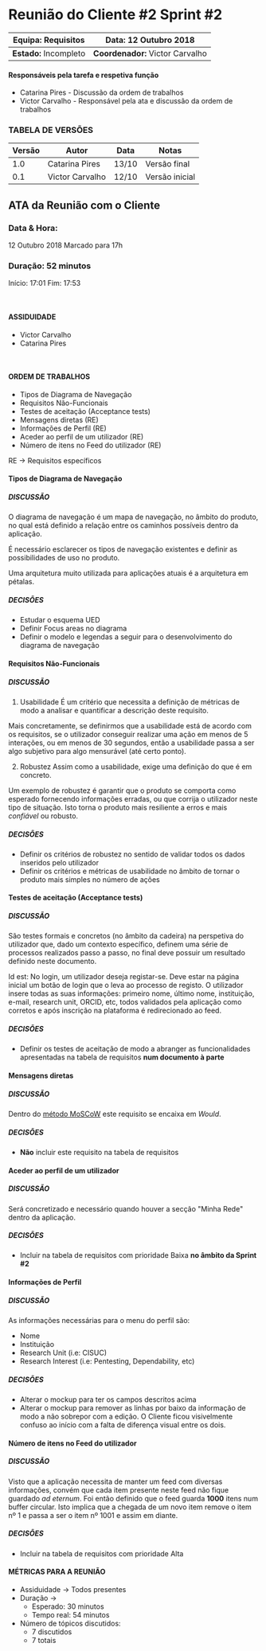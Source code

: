 # **Reunião do Cliente #2 Sprint #2**

| **Equipa:** Requisitos | **Data:** 12 Outubro 2018| 
| ------ | ------ | 
| **Estado:** Incompleto |  **Coordenador:** Victor Carvalho |

#### **Responsáveis pela tarefa e respetiva função**
  * Catarina Pires  - Discussão da ordem de trabalhos
  * Victor Carvalho - Responsável pela ata e discussão da ordem de trabalhos


### TABELA DE VERSÕES
|**Versão**|**Autor**|**Data**|**Notas**|
|---|---|---|---|
|1.0 | Catarina Pires | 13/10 | Versão final|
|0.1 | Victor Carvalho | 12/10 | Versão inicial|

## ATA da Reunião com o Cliente 

### Data & Hora: 
12 Outubro 2018
Marcado para 17h

### Duração: 52 minutos
Início: 17:01
Fim:    17:53

<br/> 

#### ASSIDUIDADE

* Victor Carvalho
* Catarina Pires

<br/>

#### ORDEM DE TRABALHOS
* Tipos de Diagrama de Navegação
* Requisitos Não-Funcionais
* Testes de aceitação (Acceptance tests)
* Mensagens diretas (RE)
* Informações de Perfil (RE)
* Aceder ao perfil de um utilizador (RE)
* Número de itens no Feed do utilizador (RE)

RE → Requisitos específicos
<div style="page-break-after: always;"></div>


#### Tipos de Diagrama de Navegação
##### DISCUSSÃO
O diagrama de navegação é um mapa de navegação, no âmbito do produto, no qual está definido a relação entre os caminhos possíveis dentro da aplicação.

É necessário esclarecer os tipos de navegação existentes e definir as possibilidades de uso no produto.

Uma arquitetura muito utilizada para aplicações atuais é a arquitetura em pétalas.
##### DECISÕES
* Estudar o esquema UED
* Definir Focus areas no diagrama
* Definir o modelo e legendas a seguir para o desenvolvimento do diagrama de navegação

#### Requisitos Não-Funcionais
##### DISCUSSÃO
1. Usabilidade
É um critério que necessita a definição de métricas de modo a analisar e quantificar a descrição deste requisito.

Mais concretamente, se definirmos que a usabilidade está de acordo com os requisitos, se o utilizador conseguir realizar uma ação em menos de 5 interações, ou em menos de 30 segundos, então a usabilidade passa a ser algo subjetivo para algo mensurável (até certo ponto).

2. Robustez
Assim como a usabilidade, exige uma definição do que é em concreto.

Um exemplo de robustez é garantir que o produto se comporta como esperado fornecendo informações erradas, ou que corrija o utilizador neste tipo de situação. Isto torna o produto mais resiliente a erros e mais _confiável_ ou robusto.
##### DECISÕES
* Definir os critérios de robustez no sentido de validar todos os dados inseridos pelo utilizador
* Definir os critérios e métricas de usabilidade no âmbito de tornar o produto mais simples no número de ações

<div style="page-break-after: always;"></div>

#### Testes de aceitação (Acceptance tests)
##### DISCUSSÃO
São testes formais e concretos (no âmbito da cadeira) na perspetiva do utilizador que, dado um contexto específico, definem uma série de processos realizados passo a passo, no final deve possuir um resultado definido neste documento.

Id est:
No login, um utilizador deseja registar-se. Deve estar na página inicial um botão de login que o leva ao processo de registo. O utilizador insere todas as suas informações: primeiro nome, último nome, instituição, e-mail, research unit, ORCID, etc, todos validados pela aplicação como corretos e após inscrição na plataforma é redirecionado ao feed. 
##### DECISÕES
* Definir os testes de aceitação de modo a abranger as funcionalidades apresentadas na tabela de requisitos **num documento à parte**

#### Mensagens diretas
##### DISCUSSÃO
Dentro do [método MoSCoW](https://en.wikipedia.org/wiki/MoSCoW_method) este requisito se encaixa em _Would_.
##### DECISÕES
* **Não** incluir este requisito na tabela de requisitos

#### Aceder ao perfil de um utilizador
##### DISCUSSÃO
Será concretizado e necessário quando houver a secção "Minha Rede" dentro da aplicação.
##### DECISÕES
* Incluir na tabela de requisitos com prioridade Baixa **no âmbito da Sprint #2**
<div style="page-break-after: always;"></div>

#### Informações de Perfil
##### DISCUSSÃO
As informações necessárias para o menu do perfil são:

* Nome
* Instituição
* Research Unit (i.e: CISUC)
* Research Interest (i.e: Pentesting, Dependability, etc)

##### DECISÕES
* Alterar o mockup para ter os campos descritos acima
* Alterar o mockup para remover as linhas por baixo da informação de modo a não sobrepor com a edição. O Cliente ficou visivelmente confuso ao início com a falta de diferença visual entre os dois.

#### Número de itens no Feed do utilizador
##### DISCUSSÃO
Visto que a aplicação necessita de manter um feed com diversas informações, convém que cada item presente neste feed não fique guardado _ad eternum_. Foi então definido que o feed guarda **1000** itens num buffer circular. Isto implica que a chegada de um novo item remove o item nº 1 e passa a ser o item nº 1001 e assim em diante.
##### DECISÕES
* Incluir na tabela de requisitos com prioridade Alta

#### MÉTRICAS PARA A REUNIÃO
* Assiduidade → Todos presentes
* Duração → 
  * Esperado: 30 minutos
  * Tempo real: 54 minutos
* Número de tópicos discutidos: 
  * 7 discutidos
  * 7 totais
<br/>
